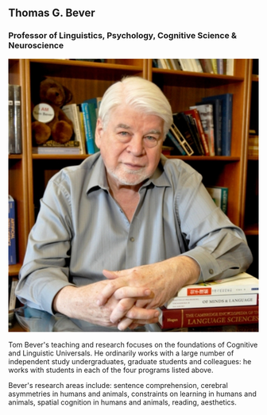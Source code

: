 
## Thomas G. Bever

### Professor of Linguistics, Psychology, Cognitive Science &amp; Neuroscience

![tgb](images/tgb.jpg)  


Tom Bever's teaching and research focuses on the foundations of Cognitive and Linguistic Universals. He ordinarily works with a large number of independent study undergraduates, graduate students and colleagues: he works with students in each of the four programs listed above.

Bever's research areas include: sentence comprehension, cerebral asymmetries in humans and animals, constraints on learning in humans and animals, spatial cognition in humans and animals, reading, aesthetics.
